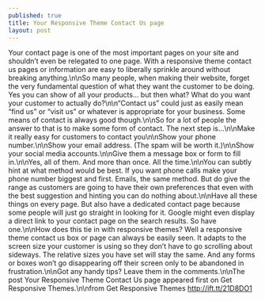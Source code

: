 ```yaml
---
published: true
title: Your Responsive Theme Contact Us page
layout: post
---
```

Your contact page is one of the most important pages on your site and shouldn’t even be relegated to one page. With a responsive theme contact us pages or information are easy to liberally sprinkle around without breaking anything.\n\nSo many people, when making their website, forget the very fundamental question of what they want the customer to be doing. Yes you can show of all your products… but then what? What do you want your customer to actually do?\n\n“Contact us” could just as easily mean “find us” or “visit us” or whatever is appropriate for your business. Some means of contact is always good though.\n\nSo for a lot of people the answer to that is to make some form of contact. The next step is…\n\nMake it really easy for customers to contact you\n\nShow your phone number.\n\nShow your email address. (The spam will be worth it.)\n\nShow your social media accounts.\n\nGive them a message box or form to fill in.\n\nYes, all of them. And more than once. All the time.\n\nYou can subtly hint at what method would be best. If you want phone calls make your phone number biggest and first. Emails, the same method. But do give the range as customers are going to have their own preferences that even with the best suggestion and hinting you can do nothing about.\n\nHave all these things on every page. But also have a dedicated contact page because some people will just go straight in looking for it. Google might even display a direct link to your contact page on the search results. So have one.\n\nHow does this tie in with responsive themes? Well a responsive theme contact us box or page can always be easily seen. It adapts to the screen size your customer is using so they don’t have to go scrolling about sideways. The relative sizes you have set will stay the same. And any forms or boxes won’t go disappearing off their screen only to be abandoned in frustration.\n\nGot any handy tips? Leave them in the comments.\n\nThe post Your Responsive Theme Contact Us page appeared first on Get Responsive Themes.\n\nfrom Get Responsive Themes http://ift.tt/21D8DO1